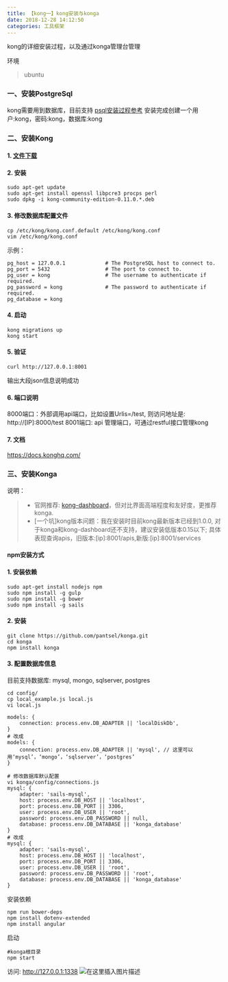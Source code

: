```yaml
---
title: 【kong一】kong安装与konga
date: 2018-12-28 14:12:50
categories: 工具框架
---
```

kong的详细安装过程，以及通过konga管理台管理
<!--more-->
环境
>ubuntu

### 一、安装PostgreSql
kong需要用到数据库，目前支持
[psql安装过程参考](http://www.ruanyifeng.com/blog/2013/12/getting_started_with_postgresql.html)
安装完成创建一个用户:kong，密码:kong，数据库:kong
### 二、安装Kong
#### 1. [文件下载](https://getkong.org/install/ubuntu/)
#### 2. 安装
```shell
sudo apt-get update
sudo apt-get install openssl libpcre3 procps perl
sudo dpkg -i kong-community-edition-0.11.0.*.deb
```
#### 3. 修改数据库配置文件
```shell
cp /etc/kong/kong.conf.default /etc/kong/kong.conf
vim /etc/kong/kong.conf
```
示例：
```
pg_host = 127.0.0.1             # The PostgreSQL host to connect to.
pg_port = 5432                  # The port to connect to.
pg_user = kong                  # The username to authenticate if required.
pg_password = kong              # The password to authenticate if required.
pg_database = kong
```
#### 4. 启动
```shell
kong migrations up
kong start
```
#### 5. 验证
```
curl http://127.0.0.1:8001
```
输出大段json信息说明成功

#### 6. 端口说明
8000端口：外部调用api端口，比如设置Urlis=/test, 则访问地址是:  http://[IP]:8000/test
8001端口: api 管理端口，可通过restful接口管理kong
#### 7. 文档
https://docs.konghq.com/
### 三、安装Konga
说明：
>- 官网推荐: [kong-dashboard](https://github.com/PGBI/kong-dashboard)，但对比界面高端程度和友好度，更推荐konga.
>- [一个坑]kong版本问题：我在安装时目前kong最新版本已经到1.0.0, 对于konga和kong-dashboard还不支持，建议安装低版本0.15以下; 具体表现查询apis，旧版本:[ip]:8001/apis,新版:[ip]:8001/services

#### npm安装方式
#### 1. 安装依赖
```shell
sudo apt-get install nodejs npm
sudo npm install -g gulp
sudo npm install -g bower
sudo npm install -g sails
```
#### 2. 安装
```shell
git clone https://github.com/pantsel/konga.git
cd konga
npm install konga
```
#### 3. 配置数据库信息
目前支持数据库: mysql, mongo, sqlserver, postgres
```shell
cd config/
cp local_example.js local.js
vi local.js

models: {
    connection: process.env.DB_ADAPTER || 'localDiskDb',
}
# 改成
models: {
    connection: process.env.DB_ADAPTER || 'mysql', // 这里可以用‘mysql’，‘mongo’，‘sqlserver’，‘postgres’
}
```
```shell
# 修改数据库默认配置
vi konga/config/connections.js
mysql: {
    adapter: 'sails-mysql',
    host: process.env.DB_HOST || 'localhost',
    port: process.env.DB_PORT || 3306,
    user: process.env.DB_USER || 'root',
    password: process.env.DB_PASSWORD || null,
    database: process.env.DB_DATABASE || 'konga_database'
}
# 改成
mysql: {
    adapter: 'sails-mysql',
    host: process.env.DB_HOST || 'localhost',
    port: process.env.DB_PORT || 3306,
    user: process.env.DB_USER || 'root',
    password: process.env.DB_PASSWORD || 'root',
    database: process.env.DB_DATABASE || 'konga_database'
}
```
安装依赖
```shell
npm run bower-deps
npm install dotenv-extended
npm install angular
```
启动
```shell
#konga根目录
npm start
```
访问: http://127.0.0.1:1338
![在这里插入图片描述](https://img-blog.csdnimg.cn/20181228114218994.jpg?x-oss-process=image/watermark,type_ZmFuZ3poZW5naGVpdGk,shadow_10,text_aHR0cHM6Ly9ibG9nLmNzZG4ubmV0L3lzdzExMzI=,size_16,color_FFFFFF,t_70)